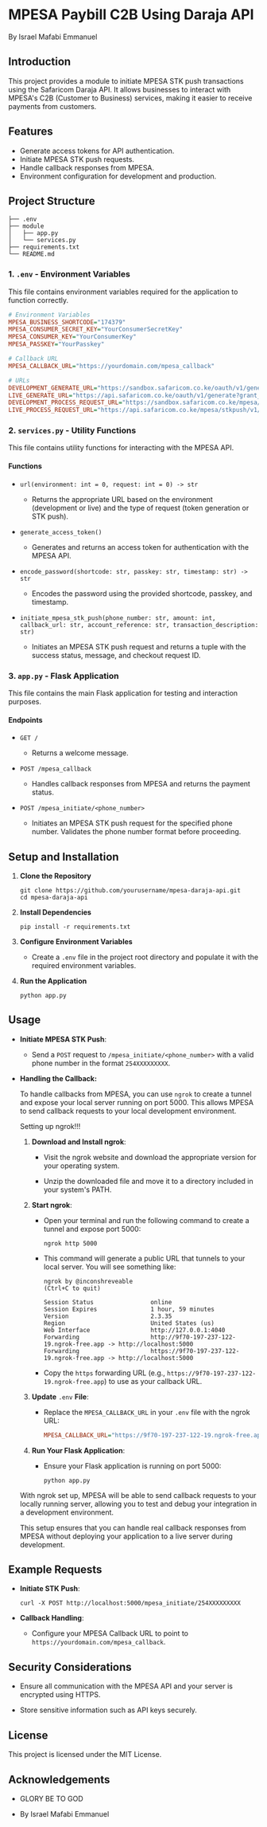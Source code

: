 # MPESA Paybill C2B Using Daraja API

By Israel Mafabi Emmanuel

## Introduction

This project provides a module to initiate MPESA STK push transactions using the Safaricom Daraja API. It allows businesses to interact with MPESA's C2B (Customer to Business) services, making it easier to receive payments from customers.

## Features

- Generate access tokens for API authentication.
- Initiate MPESA STK push requests.
- Handle callback responses from MPESA.
- Environment configuration for development and production.

## Project Structure

```plaintext
├── .env
├── module
│   ├── app.py
│   └── services.py
├── requirements.txt
└── README.md
```

### 1. `.env` - Environment Variables

This file contains environment variables required for the application to function correctly.

```ini
# Environment Variables
MPESA_BUSINESS_SHORTCODE="174379"
MPESA_CONSUMER_SECRET_KEY="YourConsumerSecretKey"
MPESA_CONSUMER_KEY="YourConsumerKey"
MPESA_PASSKEY="YourPasskey"

# Callback URL
MPESA_CALLBACK_URL="https://yourdomain.com/mpesa_callback"

# URLs
DEVELOPMENT_GENERATE_URL="https://sandbox.safaricom.co.ke/oauth/v1/generate?grant_type=client_credentials"
LIVE_GENERATE_URL="https://api.safaricom.co.ke/oauth/v1/generate?grant_type=client_credentials"
DEVELOPMENT_PROCESS_REQUEST_URL="https://sandbox.safaricom.co.ke/mpesa/stkpush/v1/processrequest"
LIVE_PROCESS_REQUEST_URL="https://api.safaricom.co.ke/mpesa/stkpush/v1/processrequest"
```

### 2. `services.py` - Utility Functions

This file contains utility functions for interacting with the MPESA API.

#### Functions

- `url(environment: int = 0, request: int = 0) -> str`
  
  - Returns the appropriate URL based on the environment (development or live) and the type of request (token generation or STK push).

- `generate_access_token()`
  
  - Generates and returns an access token for authentication with the MPESA API.

- `encode_password(shortcode: str, passkey: str, timestamp: str) -> str`
  
  - Encodes the password using the provided shortcode, passkey, and timestamp.

- `initiate_mpesa_stk_push(phone_number: str, amount: int, callback_url: str, account_reference: str, transaction_description: str)`
  
  - Initiates an MPESA STK push request and returns a tuple with the success status, message, and checkout request ID.

### 3. `app.py` - Flask Application

This file contains the main Flask application for testing and interaction purposes.

#### Endpoints

- `GET /`
  
  - Returns a welcome message.

- `POST /mpesa_callback`
  
  - Handles callback responses from MPESA and returns the payment status.

- `POST /mpesa_initiate/<phone_number>`
  
  - Initiates an MPESA STK push request for the specified phone number. Validates the phone number format before proceeding.

## Setup and Installation

1. **Clone the Repository**
   
   ```shell
   git clone https://github.com/yourusername/mpesa-daraja-api.git
   cd mpesa-daraja-api
   ```

2. **Install Dependencies**
   
   ```shell
   pip install -r requirements.txt
   ```

3. **Configure Environment Variables**
   
   - Create a `.env` file in the project root directory and populate it with the required environment variables.

4. **Run the Application**
   
   ```shell
   python app.py
   ```

## Usage

- **Initiate MPESA STK Push**:
  
  - Send a `POST` request to `/mpesa_initiate/<phone_number>` with a valid phone number in the format `254XXXXXXXXX`.

- **Handling the Callback:**
  
  To handle callbacks from MPESA, you can use `ngrok` to create a tunnel and expose your local server running on port 5000. This allows MPESA to send callback requests to your local development environment.
  
  Setting up ngrok!!!
  
  1. **Download and Install ngrok**:
     
     - Visit the ngrok website and download the appropriate version for your operating system.
     
     - Unzip the downloaded file and move it to a directory included in your system's PATH.
  
  2. **Start ngrok**:
     
     - Open your terminal and run the following command to create a tunnel and expose port 5000:
       
       ```shell
       ngrok http 5000
       ```
     
     - This command will generate a public URL that tunnels to your local server. You will see something like:
       
       ```
       ngrok by @inconshreveable                                       (Ctrl+C to quit)
       
       Session Status                online
       Session Expires               1 hour, 59 minutes
       Version                       2.3.35
       Region                        United States (us)
       Web Interface                 http://127.0.0.1:4040
       Forwarding                    http://9f70-197-237-122-19.ngrok-free.app -> http://localhost:5000
       Forwarding                    https://9f70-197-237-122-19.ngrok-free.app -> http://localhost:5000
       ```
     
     - Copy the `https` forwarding URL (e.g., `https://9f70-197-237-122-19.ngrok-free.app`) to use as your callback URL.
  
  3. **Update** `.env` **File**:
     
     - Replace the `MPESA_CALLBACK_URL` in your `.env` file with the ngrok URL:
       
       ```ini
       MPESA_CALLBACK_URL="https://9f70-197-237-122-19.ngrok-free.app/mpesa_callback"
       ```
  
  4. **Run Your Flask Application**:
     
     - Ensure your Flask application is running on port 5000:
       
       ```shell
       python app.py
       ```
  
  With ngrok set up, MPESA will be able to send callback requests to your locally running server, allowing you to test and debug your integration in a development environment.
  
  This setup ensures that you can handle real callback responses from MPESA without deploying your application to a live server during development.

## Example Requests

- **Initiate STK Push**:
  
  ```shell
  curl -X POST http://localhost:5000/mpesa_initiate/254XXXXXXXXX
  ```

- **Callback Handling**:
  
  - Configure your MPESA Callback URL to point to `https://yourdomain.com/mpesa_callback`.

## Security Considerations

- Ensure all communication with the MPESA API and your server is encrypted using HTTPS.

- Store sensitive information such as API keys securely.

## License

This project is licensed under the MIT License.

## Acknowledgements

- GLORY BE TO GOD

- By Israel Mafabi Emmanuel
